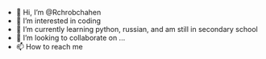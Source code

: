 - 👋 Hi, I’m @Rchrobchahen
- 👀 I’m interested in coding
- 🌱 I’m currently learning python, russian, and am still in secondary school
- 💞️ I’m looking to collaborate on ...
- 📫 How to reach me 

<!---
Rchrobchahen/Rchrobchahen is a ✨ special ✨ repository because its `README.md` (this file) appears on your GitHub profile.
You can click the Preview link to take a look at your changes.
--->
